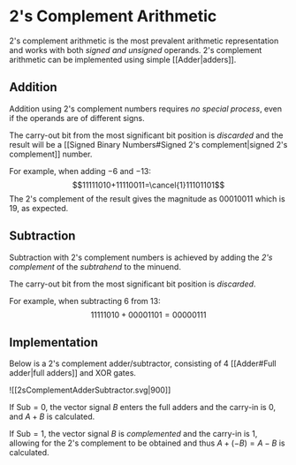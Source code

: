 # 2's Complement Arithmetic
2's complement arithmetic is the most prevalent arithmetic representation and works with both *signed and unsigned* operands. 2's complement arithmetic can be implemented using simple [[Adder|adders]].

## Addition
Addition using 2's complement numbers requires *no special process*, even if the operands are of different signs. 

The carry-out bit from the most significant bit position is *discarded* and the result will be a [[Signed Binary Numbers#Signed 2's complement|signed 2's complement]] number.

For example, when adding $-6$ and $-13$:
$$11111010+11110011=\cancel{1}11101101$$
The 2's complement of the result gives the magnitude as $00010011$ which is $19$, as expected.

## Subtraction
Subtraction with 2's complement numbers is achieved by adding the *2's complement* of the *subtrahend* to the minuend.

The carry-out bit from the most significant bit position is *discarded*.

For example, when subtracting $6$ from $13$:
$$11111010+00001101=00000111$$

## Implementation
Below is a 2's complement adder/subtractor, consisting of 4 [[Adder#Full adder|full adders]] and XOR gates.

![[2sComplementAdderSubtractor.svg|900]]

If $\text{Sub}=0$, the vector signal $B$ enters the full adders and the carry-in is $0$, and $A+B$ is calculated.

If $\text{Sub}=1$, the vector signal $B$ is *complemented* and the carry-in is $1$, allowing for the 2's complement to be obtained and thus $A+(-B)=A-B$ is calculated.